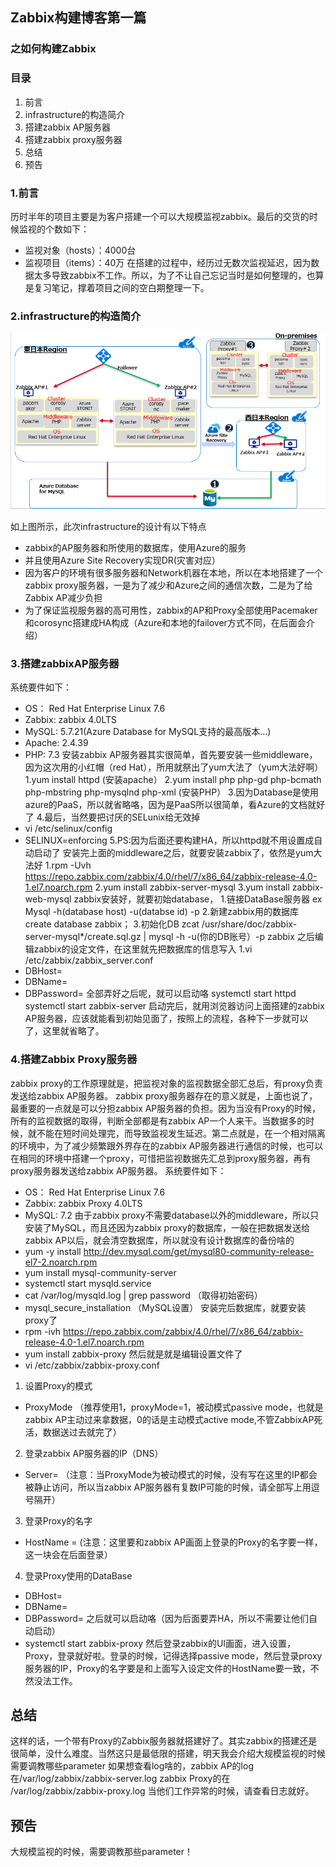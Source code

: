 ## Zabbix构建博客第一篇
### 之如何构建Zabbix

### 目录
1. 前言
2. infrastructure的构造简介
3. 搭建zabbix AP服务器
4. 搭建zabbix proxy服务器
5. 总结
6. 预告


### 1.前言

历时半年的项目主要是为客户搭建一个可以大规模监视zabbix。最后的交货的时候监视的个数如下：
- 监视对象（hosts）：4000台
- 监视项目（items）：40万
在搭建的过程中，经历过无数次监视延迟，因为数据太多导致zabbix不工作。所以，为了不让自己忘记当时是如何整理的，也算是复习笔记，撑着项目之间的空白期整理一下。

### 2.infrastructure的构造简介

![infrastructure](/img/infra.PNG) 

如上图所示，此次infrastructure的设计有以下特点
- zabbix的AP服务器和所使用的数据库，使用Azure的服务
- 并且使用Azure Site Recovery实现DR(灾害对应）
- 因为客户的环境有很多服务器和Network机器在本地，所以在本地搭建了一个zabbix proxy服务器，一是为了减少和Azure之间的通信次数，二是为了给Zabbix AP减少负担
- 为了保证监视服务器的高可用性，zabbix的AP和Proxy全部使用Pacemaker和corosync搭建成HA构成（Azure和本地的failover方式不同，在后面会介绍）

### 3.搭建zabbixAP服务器

系统要件如下：
- OS： Red Hat Enterprise Linux 7.6
- Zabbix: zabbix 4.0LTS
- MySQL: 5.7.21(Azure Database for MySQL支持的最高版本…)
- Apache: 2.4.39
- PHP: 7.3
安装zabbix AP服务器其实很简单，首先要安装一些middleware，因为这次用的小红帽（red Hat），所用就祭出了yum大法了（yum大法好啊）
1.yum install httpd (安装apache）
2.yum install php php-gd php-bcmath php-mbstring php-mysqlnd php-xml (安装PHP）
3.因为Database是使用azure的PaaS，所以就省略咯，因为是PaaS所以很简单，看Azure的文档就好了
4.最后，当然要把讨厌的SELunix给无效掉
 - vi /etc/selinux/config 
 - SELINUX=enforcing
5.PS:因为后面还要构建HA，所以httpd就不用设置成自动启动了
安装完上面的middleware之后，就要安装zabbix了，依然是yum大法好
1.rpm -Uvh https://repo.zabbix.com/zabbix/4.0/rhel/7/x86_64/zabbix-release-4.0-1.el7.noarch.rpm
2.yum install zabbix-server-mysql
3.yum install zabbix-web-mysql
zabbix安装好，就要初始database，
1.链接DataBase服务器 ex Mysql -h(database host) -u(databse id) -p
2.新建zabbix用的数据库 create database zabbix；
3.初始化DB zcat /usr/share/doc/zabbix-server-mysql*/create.sql.gz | mysql -h -u(你的DB账号）-p zabbix
之后编辑zabbix的设定文件，在这里就先把数据库的信息写入
1.vi /etc/zabbix/zabbix_server.conf
 - DBHost=
 - DBName=
 - DBPassword=
全部弄好之后呢，就可以启动咯
systemctl start httpd
systemctl start zabbix-server
启动完后，就用浏览器访问上面搭建的zabbix AP服务器，应该就能看到初始见面了，按照上的流程，各种下一步就可以了，这里就省略了。

### 4.搭建Zabbix Proxy服务器

zabbix proxy的工作原理就是，把监视对象的监视数据全部汇总后，有proxy负责发送给zabbix AP服务器。
zabbix proxy服务器存在的意义就是，上面也说了，最重要的一点就是可以分担zabbix AP服务器的负担。因为当没有Proxy的时候，所有的监视数据的取得，判断全部都是有zabbix AP一个人来干。当数据多的时候，就不能在短时间处理完，而导致监视发生延迟。第二点就是，在一个相对隔离的环境中，为了减少频繁跟外界存在的zabbix AP服务器进行通信的时候，也可以在相同的环境中搭建一个proxy，可惜把监视数据先汇总到proxy服务器，再有proxy服务器发送给zabbix AP服务器。
系统要件如下：
- OS： Red Hat Enterprise Linux 7.6
- Zabbix: zabbix Proxy 4.0LTS
- MySQL: 7.2
由于zabbix proxy不需要database以外的middleware，所以只安装了MySQL，而且还因为zabbix proxy的数据库，一般在把数据发送给zabbix AP以后，就会清空数据库，所以就没有设计数据库的备份啥的
- yum -y install http://dev.mysql.com/get/mysql80-community-release-el7-2.noarch.rpm
- yum install mysql-community-server
- systemctl start mysqld.service
- cat /var/log/mysqld.log | grep password （取得初始密码）
- mysql_secure_installation （MySQL设置）
安装完后数据库，就要安装proxy了
- rpm -ivh https://repo.zabbix.com/zabbix/4.0/rhel/7/x86_64/zabbix-release-4.0-1.el7.noarch.rpm
- yum install zabbix-proxy
然后就是就是编辑设置文件了
- vi /etc/zabbix/zabbix-proxy.conf
1. 设置Proxy的模式
 - ProxyMode （推荐使用1，proxyMode=1，被动模式passive mode，也就是zabbix AP主动过来拿数据，0的话是主动模式active mode,不管ZabbixAP死活，数据送过去就完了）
2. 登录zabbix AP服务器的IP（DNS）
 - Server= （注意：当ProxyMode为被动模式的时候，没有写在这里的IP都会被静止访问，所以当zabbix AP服务器有复数IP可能的时候，请全部写上用逗号隔开）
3. 登录Proxy的名字
 - HostName = (注意：这里要和zabbix AP画面上登录的Proxy的名字要一样，这一块会在后面登录）
4. 登录Proxy使用的DataBase
 - DBHost=
 - DBName=
 - DBPassword=
之后就可以启动咯（因为后面要弄HA，所以不需要让他们自动启动）
- systemctl start zabbix-proxy
然后登录zabbix的UI画面，进入设置，Proxy，登录就好啦。登录的时候，记得选择passive mode，然后登录proxy服务器的IP，Proxy的名字要是和上面写入设定文件的HostName要一致，不然没法工作。

## 总结

这样的话，一个带有Proxy的Zabbix服务器就搭建好了。其实zabbix的搭建还是很简单，没什么难度。当然这只是最低限的搭建，明天我会介绍大规模监视的时候需要调教哪些parameter
如果想查看log啥的，zabbix AP的log在/var/log/zabbix/zabbix-server.log
zabbix Proxy的在 /var/log/zabbix/zabbix-proxy.log
当他们工作异常的时候，请查看日志就好。

## 预告

大规模监视的时候，需要调教那些parameter！

